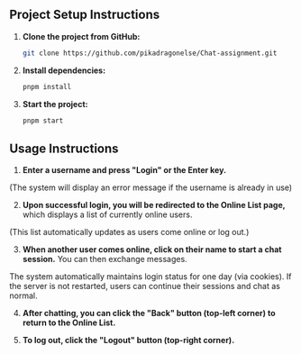 ## Project Setup Instructions

1.  **Clone the project from GitHub:**

    ```bash
    git clone https://github.com/pikadragonelse/Chat-assignment.git
    ```

2.  **Install dependencies:**

    ```bash
    pnpm install
    ```

3.  **Start the project:**

    ```bash
    pnpm start
    ```

## Usage Instructions

1.  **Enter a username and press "Login" or the Enter key.**

(The system will display an error message if the username is already in use)

2.  **Upon successful login, you will be redirected to the Online List page,** which displays a list of currently online users.

(This list automatically updates as users come online or log out.)

3.  **When another user comes online, click on their name to start a chat session.** You can then exchange messages.

The system automatically maintains login status for one day (via cookies). If the server is not restarted, users can continue their sessions and chat as normal.

4. **After chatting, you can click the "Back" button (top-left corner) to return to the Online List.**

5. **To log out, click the "Logout" button (top-right corner).**
